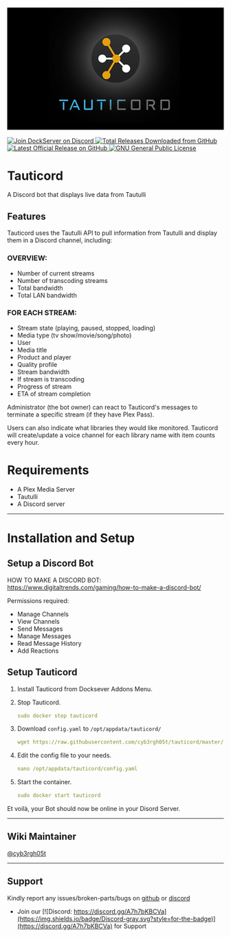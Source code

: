 ![Image of DockServer](/img/container_images/docker-tauticord.png)

<p align="left">
    <a href="https://discord.gg/FYSvu83caM">
        <img src="https://discord.com/api/guilds/830478558995415100/widget.png?label=Discord%20Server&logo=discord" alt="Join DockServer on Discord">
    </a>
        <a href="https://github.com/dockserver/dockserver/releases">
        <img src="https://img.shields.io/github/downloads/dockserver/dockserver/total?label=Total%20Downloads&logo=github" alt="Total Releases Downloaded from GitHub">
    </a>
    <a href="https://github.com/dockserver/dockserver/releases/latest">
        <img src="https://img.shields.io/github/v/release/dockserver/dockserver?include_prereleases&label=Latest%20Release&logo=github" alt="Latest Official Release on GitHub">
    </a>
    <a href="https://github.com/dockserver/dockserver/blob/master/LICENSE">
        <img src="https://img.shields.io/github/license/dockserver/dockserver?label=License&logo=gnu" alt="GNU General Public License">
    </a>
</p>

# Tauticord

A Discord bot that displays live data from Tautulli

## Features

Tauticord uses the Tautulli API to pull information from Tautulli and display them in a Discord channel, including:

### OVERVIEW:

- Number of current streams
- Number of transcoding streams
- Total bandwidth
- Total LAN bandwidth

### FOR EACH STREAM:

- Stream state (playing, paused, stopped, loading)
- Media type (tv show/movie/song/photo)
- User
- Media title
- Product and player
- Quality profile
- Stream bandwidth
- If stream is transcoding
- Progress of stream
- ETA of stream completion

Administrator (the bot owner) can react to Tauticord's messages to terminate a specific stream (if they have Plex Pass).

Users can also indicate what libraries they would like monitored. Tauticord will create/update a voice channel for each library name with item counts every hour.

# Requirements

- A Plex Media Server
- Tautulli
- A Discord server

---

# Installation and Setup

## Setup a Discord Bot

HOW TO MAKE A DISCORD BOT: https://www.digitaltrends.com/gaming/how-to-make-a-discord-bot/

Permissions required:

- Manage Channels
- View Channels
- Send Messages
- Manage Messages
- Read Message History
- Add Reactions

## Setup Tauticord

1. Install Tauticord from Docksever Addons Menu.
2. Stop Tauticord.

    ```yaml
    sudo docker stop tauticord
    ```

3.  Download `config.yaml` to `/opt/appdata/tauticord/`

    ```yaml
    wget https://raw.githubusercontent.com/cyb3rgh05t/tauticord/master/config.yaml.example -O /opt/appdata/tauticord/config.yaml
    ```

4. Edit the config file to your needs.

    ```yaml
    nano /opt/appdata/tauticord/config.yaml
    ```

5. Start the container.

    ```yaml
    sudo docker start tauticord
    ```

Et voilà, your Bot should now be online in your Disord Server.

---

## Wiki Maintainer

[@cyb3rgh05t](https://github.com/cyb3rgh05t)

---

## Support

Kindly report any issues/broken-parts/bugs on [github](https://github.com/dockserver/dockserver/issues) or [discord](https://discord.gg/A7h7bKBCVa)

- Join our [![Discord: https://discord.gg/A7h7bKBCVa](https://img.shields.io/badge/Discord-gray.svg?style=for-the-badge)](https://discord.gg/A7h7bKBCVa) for Support
